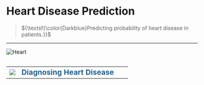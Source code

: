 # Heart Disease Prediction 

> ${\textsf{\color{Darkblue}Predicting probability of heart disease in patients.}}$
***

![Heart](https://www.econsight.com/wp-content/uploads/2022/12/Medical-Imaging.jpg)

<table align="left">
    <tr>
        <td width="10%">
            <img src="https://www.pngall.com/wp-content/uploads/2016/06/Health-Free-Download-PNG.png">
        </td>
        <td>
            <div align="left", style="font-size:120%">
                <font color="#21618C">
                    <b>Diagnosing Heart Disease</b> 
                </font>
            </div>
        </td>
    </tr>
</table>
